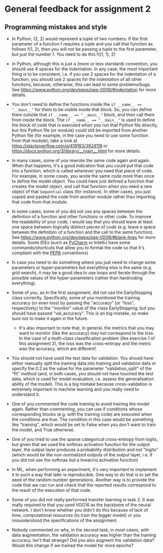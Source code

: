 # General feedback for assignment 2

## Programming mistakes and style

- In Python, (2, 2) would represent a tuple of two numbers. If the first parameter of a function f requires a tuple and you call that function as follows f(1, 2), then you will not be passing a tuple to the first parameter, but just the number 1. You need to do this f((1, 1), 2)

- In Python, although this is just a (more or less standard) convention, you should use 4 spaces for the indentation. In any case, the most important thing is to be consistent, i.e. if you use 2 spaces for the indentation of a function, you should use 2 spaces for the indentation of all other functions, because, otherwise, this can lead to some problems/bugs. See https://www.python.org/dev/peps/pep-0008/#indentation for more details.

- You don't need to define the functions inside the `if __name__ == "__main__"` for them to be visible inside that block. So, you can define them outside that `if __name__ == "__main__"` block, and then call them from inside the block. The `if __name__ == "__main__"` is used to define the block of code that is executed when you run that Python file directly, but this Python file (or module) could still be imported from another Python file (for example, in the case you need to use some function from that module); take a look at https://stackoverflow.com/q/419163/3924118 or https://docs.python.org/3/library/__main__.html for more details.

- In many cases, some of you rewrote the same code again and again. When that happens, it's a good indication that you could put that code into a function, which is called whenever you need that piece of code. For example, in some cases, you wrote the same code more than once to define the model object. You could have just defined a function that creates the model object, and call that function when you need a new object of that `Sequential` class (for instance). In other cases, you just copied and pasted the code from another module rather than importing that code from that module.

- In some cases, some of you did not use any spaces between the definition of a function and other functions or other code. To improve the readability of your code, I would say that you should leave at least one space between logically distinct pieces of code (e.g. leave a space between the definition of a function and the call to the same function). See https://www.python.org/dev/peps/pep-0008/#blank-lines for more details. Some IDEs (such as [PyCharm](https://www.jetbrains.com/pycharm/guide/tips/reformat-code/) or IntelliJ have some commands/shortcuts that allow you to format the code so that it's compliant with the [PEP8](https://www.python.org/dev/peps/pep-0008/) conventions)

- In case you need to do something where you just need to change some parameters or hyper-parameters but everything else is the same  (e.g. grid search), it may be a good idea to use loops and iterate through the possible values of the hyper-parameters (rather than hardcoding everything).

- Some of you, as in the first assignment, did not use the EarlyStopping class correctly. Specifically, some of you monitored the training accuracy (or even loss) by passing the "accuracy" (or "loss", respectively) to the "monitor" value of the class EarlyStopping, but you should have passed "val_accuracy". This is an big mistake, so make sure not to make it again in the future. 

    - It's also important to note that, in general, the metrics that you may want to monitor (like the accuracy) may not correspond to the loss. In the case of a multi-class classification problem (like exercise 1 of this assignment 2), the loss was the cross-entropy and the metric was the accuracy, which are different! 

- You should not have used the test data for validation. You should have either manually split the training data into training and validation data or specify the 0.2 as the value for the parameter "validation_split" of the "fit" method (and, in both cases, you should not have touched the test data, which is used for model evaluation, i.e. assess the generalisation ability of the model). This is a big mistake because cross-validation is extremely important in machine learning and you really need to understand it.

- One of you commented the code training to avoid training the model again. Rather than commenting, you can use if conditions whose corresponding blocks (e.g. with the training code) are executed when the conditions are true. The condition in this case would be something like "training", which would be set to False when you don't want to train the model, and True otherwise.

- One of you tried to use the sparse categorical cross-entropy from logits, but given that we used the softmax activation function for the output layer, the output layer produces a probability distribution and not "logits" (which would be the non-normalized outputs of the output layer, i.e. if you did not use the softmax but a linear/no activation function)

- In ML, when performing an experiment, it's very important to implement it in such a way that later is reproducible. One way to do that is to set the seed of the random number generations. Another way is to provide the code that we can run and check that the reported results correspond to the result of the execution of that code.

- Some of you did not really performed transfer learning in task 2. It was really required to that you used VGG16 as the backbone of the neural network. I don't know whether you didn't do this because of lack of time, computational resources (to train the bigger model) or you misunderstood the specifications of the assignment.

- Nobody commented on why, in the second task, in most cases, with data augmentation, the validation accuracy was higher than the training accuracy. Isn't that strange? Did you also augment the validation data? Would this change if we trained the model for more epochs?